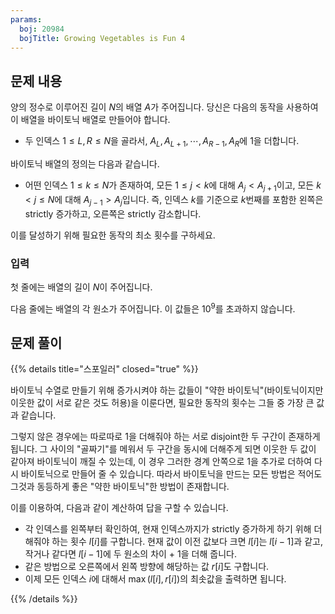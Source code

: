 ```yaml
---
params:
  boj: 20984
  bojTitle: Growing Vegetables is Fun 4
---
```


## 문제 내용

양의 정수로 이루어진 길이 $N$의 배열 $A$가 주어집니다. 당신은 다음의 동작을 사용하여 이 배열을 바이토닉 배열로 만들어야 합니다.

* 두 인덱스 $1 \le L, R \le N$을 골라서, $A_L, A_{L+1}, \cdots, A_{R-1}, A_{R}$에 1을 더합니다.

바이토닉 배열의 정의는 다음과 같습니다.

* 어떤 인덱스 $1 \le k \le N$가 존재하여, 모든 $1 \le j < k$에 대해 $A_j < A_{j+1}$이고, 모든 $k < j \le N$에 대해 $A_{j-1} > A_j$입니다. 즉, 인덱스 $k$를 기준으로 $k$번째를 포함한 왼쪽은 strictly 증가하고, 오른쪽은 strictly 감소합니다.

이를 달성하기 위해 필요한 동작의 최소 횟수를 구하세요.

### 입력

첫 줄에는 배열의 길이 $N$이 주어집니다.

다음 줄에는 배열의 각 원소가 주어집니다. 이 값들은 $10^9$를 초과하지 않습니다.

## 문제 풀이

{{% details title="스포일러" closed="true" %}}

바이토닉 수열로 만들기 위해 증가시켜야 하는 값들이 "약한 바이토닉"(바이토닉이지만 이웃한 값이 서로 같은 것도 허용)을 이룬다면, 필요한 동작의 횟수는 그들 중 가장 큰 값과 같습니다.

그렇지 않은 경우에는 따로따로 1을 더해줘야 하는 서로 disjoint한 두 구간이 존재하게 됩니다. 그 사이의 "골짜기"를 메워서 두 구간을 동시에 더해주게 되면 이웃한 두 값이 같아져 바이토닉이 깨질 수 있는데,
이 경우 그러한 경계 안쪽으로 1을 추가로 더하여 다시 바이토닉으로 만들어 줄 수 있습니다. 따라서 바이토닉을 만드는 모든 방법은 적어도 그것과 동등하게 좋은 "약한 바이토닉"한 방법이 존재합니다.

이를 이용하여, 다음과 같이 계산하여 답을 구할 수 있습니다.

* 각 인덱스를 왼쪽부터 확인하여, 현재 인덱스까지가 strictly 증가하게 하기 위해 더해줘야 하는 횟수 $l[i]$를 구합니다. 현재 값이 이전 값보다 크면 $l[i]$는 $l[i-1]$과 같고, 작거나 같다면 $l[i-1]$에 두 원소의 차이 + 1을 더해 줍니다.
* 같은 방법으로 오른쪽에서 왼쪽 방향에 해당하는 값 $r[i]$도 구합니다.
* 이제 모든 인덱스 $i$에 대해서 $\max(l[i], r[i])$의 최솟값을 출력하면 됩니다.

{{% /details %}}
